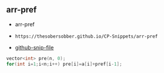 
## arr-pref

- arr-pref
- ```
  https://thesobersobber.github.io/CP-Snippets/arr-pref
  ```
- [github-snip-file](https://github.com/theSoberSobber/CP-Snippets/blob/main/snippets.json#L711)

```cpp
vector<int> pre(n, 0);
for(int i=1;i<n;i++) pre[i]=a[i]+pref[i-1]; 
```
